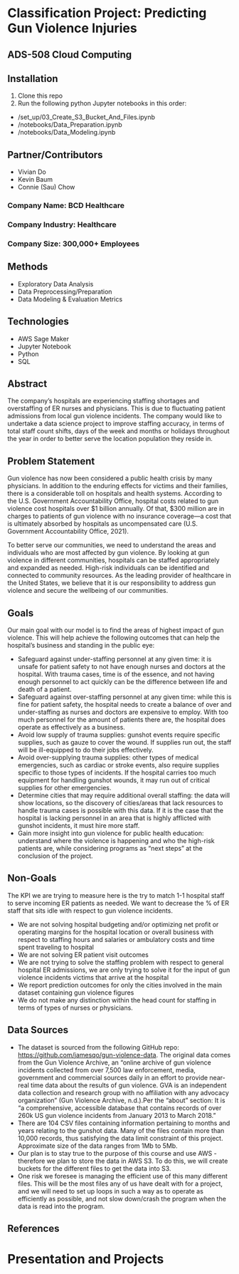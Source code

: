 # Classification Project: Predicting Gun Violence Injuries
## ADS-508 Cloud Computing

## Installation

1. Clone this repo
2. Run the following python Jupyter notebooks in this order:
* /set_up/03_Create_S3_Bucket_And_Files.ipynb
* /notebooks/Data_Preparation.ipynb
* /notebooks/Data_Modeling.ipynb

## Partner/Contributors
* Vivian Do
* Kevin Baum
* Connie (Sau) Chow


### Company Name: BCD Healthcare
### Company Industry: Healthcare
### Company Size: 300,000+ Employees


## Methods
* Exploratory Data Analysis
* Data Preprocessing/Preparation
* Data Modeling & Evaluation Metrics

## Technologies
* AWS Sage Maker
* Jupyter Notebook
* Python
* SQL

## Abstract
The company’s hospitals are experiencing staffing shortages and overstaffing of ER nurses and physicians.  This is due to fluctuating patient admissions from local gun violence incidents.  The company would like to undertake a data science project to improve staffing accuracy, in terms of total staff count shifts, days of the week and months or holidays throughout the year in order to better serve the location population they reside in.


## Problem Statement
Gun violence has now been considered a public health crisis by many physicians. In addition to the enduring effects for victims and their families, there is a considerable toll on hospitals and health systems. According to the U.S. Government Accountability Office, hospital costs related to gun violence cost hospitals over $1 billion annually. Of that, $300 million are in charges to patients of gun violence with no insurance coverage—a cost that is ultimately absorbed by hospitals as uncompensated care (U.S. Government Accountability Office, 2021). 

To better serve our communities, we need to understand the areas and individuals who are most affected by gun violence. By looking at gun violence in different communities, hospitals can be staffed appropriately and expanded as needed. High-risk individuals can be identified and connected to community resources. As the leading provider of healthcare in the United States, we believe that it is our responsibility to address gun violence and secure the wellbeing of our communities. 


## Goals
Our main goal with our model is to find the areas of highest impact of gun violence. This will help achieve the following outcomes that can help the hospital’s business and standing in the public eye: 
* Safeguard against under-staffing personnel at any given time: it is unsafe for patient safety to not have enough nurses and doctors at the hospital. With trauma cases, time is of the essence, and not having enough personnel to act quickly can be the difference between life and death of a patient.
* Safeguard against over-staffing personnel at any given time: while this is fine for patient safety, the hospital needs to create a balance of over and under-staffing as nurses and doctors are expensive to employ. With too much personnel for the amount of patients there are, the hospital does operate as effectively as a business. 
* Avoid low supply of trauma supplies: gunshot events require specific supplies, such as gauze to cover the wound. If supplies run out, the staff will be ill-equipped to do their jobs effectively. 
* Avoid over-supplying trauma supplies: other types of medical emergencies, such as cardiac or stroke events, also require supplies specific to those types of incidents. If the hospital carries too much equipment for handling gunshot wounds, it may run out of critical supplies for other emergencies. 
* Determine cities that may require additional overall staffing: the data will show locations, so the discovery of cities/areas that lack resources to handle trauma cases is possible with this data. If it is the case that the hospital is lacking personnel in an area that is highly afflicted with gunshot incidents, it must hire more staff. 
* Gain more insight into gun violence for public health education: understand where the violence is happening and who the high-risk patients are, while considering programs as “next steps” at the conclusion of the project.


## Non-Goals
The KPI we are trying to measure here is the try to match 1-1 hospital staff to serve incoming ER patients as needed.  We want to decrease the % of ER staff that sits idle with respect to gun violence incidents.
* We are not solving hospital budgeting and/or optimizing net profit or operating margins for the hospital location or overall business with respect to staffing hours and salaries or ambulatory costs and time spent traveling to hospital
* We are not solving ER patient visit outcomes
* We are not trying to solve the staffing problem with respect to general hospital ER admissions, we are only trying to solve it for the input of gun violence incidents victims that arrive at the hospital
* We report prediction outcomes for only the cities involved in the main dataset containing gun violence figures
* We do not make any distinction within the head count for staffing in terms of types of nurses or physicians.


## Data Sources
* The dataset is sourced from the following GitHub repo: ​​https://github.com/jamesqo/gun-violence-data. The original data comes from the Gun Violence Archive, an “online archive of gun violence incidents collected from over 7,500  law enforcement, media, government and commercial sources daily in an effort to provide near-real time data about the results of gun violence. GVA is an independent data collection and research group with no affiliation with any advocacy organization” (Gun Violence Archive, n.d.).Per the “about” section: It is “a comprehensive, accessible database that contains records of over 260k US gun violence incidents from January 2013 to March 2018.”
* There are 104 CSV files containing information pertaining to months and years relating to the gunshot data. Many of the files contain more than 10,000 records, thus satisfying the data limit constraint of this project.
Approximate size of the data ranges from 1Mb to 5Mb. 
* Our plan is to stay true to the purpose of this course and use AWS - therefore we plan to store the data in AWS S3. To do this, we will create buckets for the different files to get the data into S3.
* One risk we foresee is managing the efficient use of this many different files. This will be the most files any of us have dealt with for a project, and we will need to set up loops in such a way as to operate as efficiently as possible, and not slow down/crash the program when the data is read into the program.


## References

# Presentation and Projects


